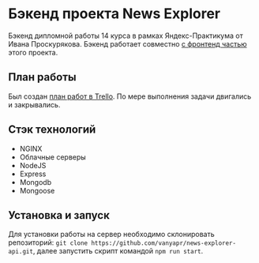 # Бэкенд проекта News Explorer
Бэкенд дипломной работы 14 курса в рамках Яндекс-Практикума от Ивана Проскурякова. Бэкенд работает совместно [с фронтенд
частью](https://github.com/vanyapr/news-explorer-frontend) этого проекта.

## План работы
Был создан [план работ в Trello](https://trello.com/b/zj8UuOuT/%D1%8F%D0%BD%D0%B4%D0%B5%D0%BA%D1%81-%D0%BF%D1%80%D0%B0%D0%BA%D1%82%D0%B8%D0%BA%D1%83%D0%BC).
По мере выполнения задачи двигались и закрывались.

## Стэк технологий
* NGINX
* Облачные серверы
* NodeJS
* Express
* Mongodb
* Mongoose

## Установка и запуск
Для установки работы на сервер необходимо склонировать репозиторий: `git clone https://github.com/vanyapr/news-explorer-api.git`,
далее запустить скрипт командой `npm run start`.

